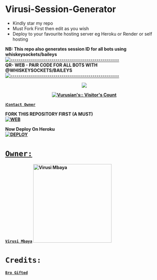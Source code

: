 # Virusi-Session-Generator
- Kindly star my repo
- Must Fork First then edit as you wish
- Deploy to your favourite hosting server eg Heroku or Render or self hosting

<strong>NB:<strong/> This repo also generates session ID for all bots using whiskeysockets/baileys
[![-----------------------------------------------------](https://raw.githubusercontent.com/andreasbm/readme/master/assets/lines/colored.png)](#table-of-contents)
<br/>QR- WEB - PAIR CODE FOR ALL BOTS WITH @WHISKEYSOCKETS/BAILEYS
[![-----------------------------------------------------](https://raw.githubusercontent.com/andreasbm/readme/master/assets/lines/colored.png)](#table-of-contents)
<p align="center">
 
<img src="https://github.com/Vurusian.png">
     
</a>
   <a aria-label="QRis free to use" href="https://github.com/Vurusian/Virusi-Pair-Code" target="_blank">
 <p align="center"><img src="https://profile-counter.glitch.me/{Vurusian}/count.svg" alt="Vurusian's:: Visitor's Count" /></p>



[`ℹ️Contact Owner`](https://wa.me/254748721079)

FORK THIS REPOSITORY FIRST (A MUST) 
    <br>
<a href="https://github.com/Vurusian/Virusi-Pair-Code"><img title="WEB" src="https://img.shields.io/badge/FORK Virusi-QR?color=black&style=for-the-badge&logo=stackshare"></a>

Now Deploy On Heroku
    <br>
<a href='https://dashboard.heroku.com/new?template=https://github.com/Vurusian/Virusi-Pair-Code' target="_blank"><img alt='DEPLOY' src='https://img.shields.io/badge/-DEPLOY-black?style=for-the-badge&logo=heroku&logoColor=white'/>
# `Owner:`
[`Virusi Mbaya`](https://wa.me/254748721079)
 <a href="https://github.com/Vurusian"><img src="https://github.com/Vurusian.png" width="250" height="250" alt="Virusi Mbaya"/></a>

# `Credits:`
[`Bro Gifted`](https://wa.me/254728782591)


